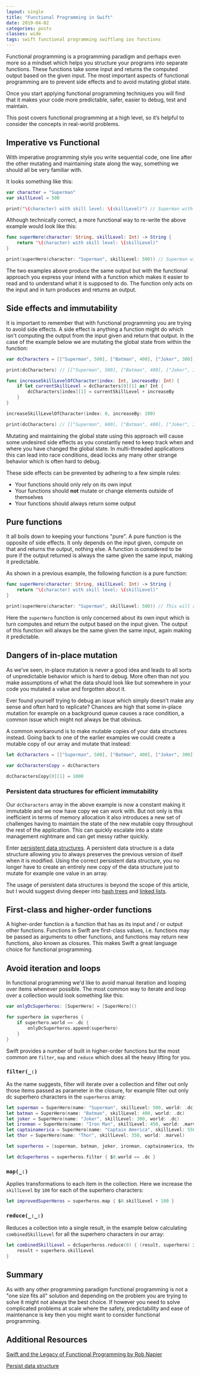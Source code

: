 ```yaml
---
layout: single
title: "Functional Programming in Swift"
date: 2019-04-02
categories: posts
classes: wide
tags: swift functional programming swiftlang ios functions
---
```


Functional programming is a programming paradigm and perhaps even more so a mindset which helps you  structure your programs into separate functions. These functions take some input and returns the computed output based on the given input. The most important aspects of functional programming are to prevent side effects and to avoid mutating global state.

Once you start applying functional programming techniques you will find that it makes your code more predictable, safer, easier to debug, test and maintain. 

This post covers functional programming at a high level, so it’s helpful to consider the concepts in real-world problems.

## Imperative vs Functional

With imperative programming style you write sequential code, one line after the other mutating and maintaining state along the way, something we should all be very familiar with.

It looks something like this:

```swift
var character = "Superman"
var skillLevel = 500

print("\(character) with skill level: \(skillLevel)") // Superman with skill level: 500
```

Although technically correct, a more functional way to re-write the above example would look like this:

```swift
func superHero(character: String, skillLevel: Int) -> String {
    return "\(character) with skill level: \(skillLevel)"
}

print(superHero(character: "Superman", skillLevel: 500)) // Superman with skill level: 500
```

The two examples above produce the same output but with the functional approach you express your intend with a function which makes it easier to read and to understand what it is supposed to do. The function only acts on the input and in turn produces and returns an output. 

## Side effects and immutability

It is important to remember that with functional programming you are trying to avoid side effects. A side effect is anything a function might do which isn't computing the output from the input given and return that output. In the case of the example below we are mutating the global state from within the function:

```swift
var dcCharacters = [["Superman", 500], ["Batman", 400], ["Joker", 300]]

print(dcCharacters) // [["Superman", 500], ["Batman", 400], ["Joker", 300]]

func increaseSkillLevelOfCharacter(index: Int, increaseBy: Int) {
    if let currentSkillLevel = dcCharacters[0][1] as? Int {
        dcCharacters[index][1] = currentSkillLevel + increaseBy
    }
}

increaseSkillLevelOfCharacter(index: 0, increaseBy: 100)

print(dcCharacters) // [["Superman", 600], ["Batman", 400], ["Joker", 300]]
```

Mutating and maintaining the global state using this approach will cause some undesired side effects as you constantly need to keep track when and where you have changed the global state. In multi-threaded applications this can lead into race conditions, dead locks any many other strange behavior which is often hard to debug.

These side effects can be prevented by adhering to a few simple rules: 

* Your functions should only rely on its own input
* Your functions should **not** mutate or change elements outside of themselves
* Your functions should always return some output

## Pure functions

It all boils down to keeping your functions "pure". A pure function is the opposite of side effects. It only depends on the input given, compute on that and returns the output, nothing else. A function is considered to be pure if the output returned is always the same given the same input, making it predictable.

As shown in a previous example, the following function is a pure function:

```swift
func superHero(character: String, skillLevel: Int) -> String {
    return "\(character) with skill level: \(skillLevel)"
}

print(superHero(character: "Superman", skillLevel: 500)) // This will always produce the same result given the same input
```

Here the `superHero` function is only concerned about its own input which is turn computes and return the output based on the input given. The output of this function will always be the same given the same input, again making it predictable.

## Dangers of in-place mutation

As we've seen, in-place mutation is never a good idea and leads to all sorts of unpredictable behavior which is hard to debug. More often than not you make assumptions of what the data should look like but somewhere in your code you mutated a value and forgotten about it. 

Ever found yourself trying to debug an issue which simply doesn't make any sense and often hard to replicate? Chances are high that some in-place mutation for example on a background queue causes a race condition, a common issue which might not always be that obvious.

A common workaround is to make mutable copies of your data structures instead. Going back to one of the earlier examples we could create a mutable copy of our array and mutate that instead:

```swift
let dcCharacters = [["Superman", 500], ["Batman", 400], ["Joker", 300]]

var dcCharactersCopy = dcCharacters

dcCharactersCopy[0][1] = 1000
```

### Persistent data structures for efficient immutability

Our `dcCharacters` array in the above example is now a constant making it immutable and we now have copy we can work with. But not only is this inefficient in terms of memory allocation it also introduces a new set of challenges having to maintain the state of the new mutable copy throughout the rest of the application. This can quickly escalate into a state management nightmare and can get messy rather quickly.

Enter [persistent data structures](https://en.wikipedia.org/wiki/Persistent_data_structure). A persistent data structure is a data structure allowing you to always preserves the previous version of itself when it is modified. Using the correct persistent data structure, you no longer have to create an entirely new copy of the data structure just to mutate for example one value in an array.

The usage of persistent data structures is beyond the scope of this article, but I would suggest diving deeper into [hash trees](https://en.wikipedia.org/wiki/Hash_tree_persistent_data_structure) and [linked lists](https://en.wikipedia.org/wiki/Linked_list).

## First-class and higher-order functions

A higher-order function is a function that has as its input and / or output other functions. Functions in Swift are first-class values, i.e. functions may be passed as arguments to other functions, and functions may return new functions, also known as closures. This makes Swift a great language choice for functional programming.

## Avoid iteration and loops

In functional programming we'd like to avoid manual iteration and looping over items whenever possible. The most common way to iterate and loop over a collection would look something like this:

```swift
var onlyDcSuperheros: [SuperHero] = [SuperHero]()

for superhero in superheros {
    if superhero.world == .dc {
        onlyDcSuperheros.append(superhero)
    }
}
```

Swift provides a number of built in higher-order functions but the most common are `filter`, `map` and `reduce` which does all the heavy lifting for you.

### `filter(_:)`

As the name suggests, filter will iterate over a collection and filter out only those items passed as parameter in the closure, for example filter out only dc superhero characters in the `superheros` array:

```swift
let superman = SuperHero(name: "Superman", skillLevel: 500, world: .dc)
let batman = SuperHero(name: "Batman", skillLevel: 400, world: .dc)
let joker = SuperHero(name: "Joker", skillLevel: 300, world: .dc)
let ironman = SuperHero(name: "Iron Man", skillLevel: 450, world: .marvel)
let captainamerica = SuperHero(name: "Captain America", skillLevel: 550, world: .marvel)
let thor = SuperHero(name: "Thor", skillLevel: 350, world: .marvel)

let superheros = [superman, batman, joker, ironman, captainamerica, thor]

let dcSuperheros = superheros.filter { $0.world == .dc }
```

### `map(_:)`

Applies transformations to each item in the collection. Here we increase the `skillLevel` by `100` for each of the superhero characters:

```swift
let improvedSuperHeros = superheros.map { $0.skillLevel + 100 }
```

### `reduce(_:_:)`

Reduces a collection into a single result, in the example below calculating `combinedSkillLevel` for all the superhero characters in our array:

```swift
let combinedSkillLevel = dcSuperheros.reduce(0) { (result, superhero) in
    result + superhero.skillLevel
}
```

## Summary

As with any other programming paradigm functional programming is not a "one size fits all" solution and depending on the problem you are trying to solve it might not always the best choice. If however you need to solve complicated problems at scale where the safety, predictability and ease of maintenance is key then you might want to consider functional programming.

## Additional Resources

[Swift and the Legacy of Functional Programming by Rob Napier](https://academy.realm.io/posts/tryswift-rob-napier-swift-legacy-functional-programming/)

[Persist data structure](https://en.wikipedia.org/wiki/Persistent_data_structure)